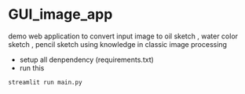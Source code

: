 # GUI_image_app
demo web application to convert input image to oil sketch , water color sketch , pencil sketch using knowledge in classic image processing

- setup all denpendency (requirements.txt)
- run this

```
streamlit run main.py
```
